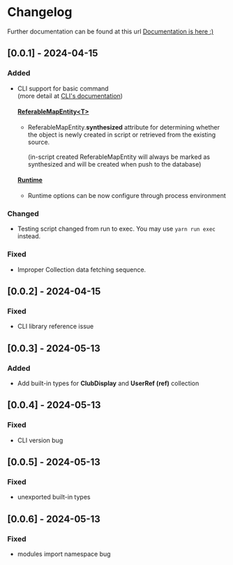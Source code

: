 # Changelog
Further documentation can be found at this url
<a href="https://htmlpreview.github.io/?https://raw.githubusercontent.com/triamudomcmc/hazel/main/docs/modules.html">Documentation is here :)</a>

## [0.0.1] - 2024-04-15
### Added
- CLI support for basic command <br/> (more detail at [CLI's documentation](docs/cli/index.md))
    #### [ReferableMapEntity\<T>](https://htmlpreview.github.io/?https://raw.githubusercontent.com/triamudomcmc/hazel/main/docs/lib/classes/ReferableMapEntity.html)
    - ReferableMapEntity.<b>synthesized</b> attribute for determining whether the object is newly created in script or retrieved from the existing source.<br/><br/>
      (in-script created ReferableMapEntity will always be marked as synthesized and will be created when push to the database)
    #### [Runtime](https://htmlpreview.github.io/?https://raw.githubusercontent.com/triamudomcmc/hazel/main/docs/lib/classes/Runtime.html)
    - Runtime options can be now configure through process environment
### Changed
- Testing script changed from run to exec. You may use `yarn run exec` instead.
### Fixed
- Improper Collection data fetching sequence.

## [0.0.2] - 2024-04-15
### Fixed
- CLI library reference issue

## [0.0.3] - 2024-05-13
### Added
- Add built-in types for **ClubDisplay** and **UserRef (ref)** collection

## [0.0.4] - 2024-05-13
### Fixed
- CLI version bug

## [0.0.5] - 2024-05-13
### Fixed
- unexported built-in types

## [0.0.6] - 2024-05-13
### Fixed
- modules import namespace bug